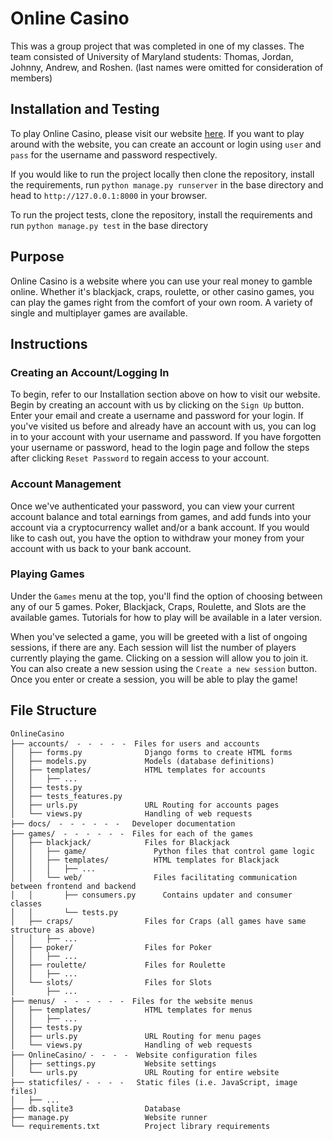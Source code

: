 # Online Casino
This was a group project that was completed in one of my classes. The team consisted of University of Maryland students: Thomas, Jordan, Johnny, Andrew, and Roshen. (last names were omitted for consideration of members)

## Installation and Testing
To play Online Casino, please visit our website [here](http://cmsc435onlinecasino.herokuapp.com). If you want to play around with the website, you can create an account or login using `user` and `pass` for the username and password respectively.  

If you would like to run the project locally then clone the repository, install the requirements, run `python manage.py runserver` in the base directory and head to `http://127.0.0.1:8000` in your browser.

To run the project tests, clone the repository, install the requirements and run `python manage.py test` in the base 
directory

## Purpose
Online Casino is a website where you can use your real money to gamble online. Whether it's blackjack, craps, roulette, 
or other casino games, you can play the games right from the comfort of your own room. A variety of single and 
multiplayer games are available.

## Instructions

### Creating an Account/Logging In
To begin, refer to our Installation section above on how to visit our website. Begin by creating an account with us by 
clicking on the `Sign Up` button. Enter your email and create a username and password for your login.  If you've visited
us before and already have an account with us, you can log in to your account with your username and password. If you 
have forgotten your username or password, head to the login page and follow the steps after clicking `Reset Password` to
regain access to your account.

### Account Management
Once we've authenticated your password, you can view your current account balance and total earnings from games, and add
funds into your account via a cryptocurrency wallet and/or a bank account. If you would like to cash out, you have the 
option to withdraw your money from your account with us back to your bank account.

### Playing Games
Under the `Games` menu at the top, you'll find the option of choosing between any of our 5 games. Poker, Blackjack, 
Craps, Roulette, and Slots are the available games. Tutorials for how to play will be available in a later version.

When you've selected a game, you will be greeted with a list of ongoing sessions, if there are any. Each session will 
list the number of players currently playing the game. Clicking on a session will allow you to join it. You can also 
create a new session using the `Create a new session` button. Once you enter or create a session, you will be able to 
play the game!

## File Structure
```
OnlineCasino
├── accounts/  ⁃  ⁃  ⁃  ⁃  ⁃  Files for users and accounts
│   ├── forms.py              Django forms to create HTML forms
│   ├── models.py             Models (database definitions)
│   ├── templates/            HTML templates for accounts
│   │   ├── ...
│   ├── tests.py
│   ├── tests_features.py
│   ├── urls.py               URL Routing for accounts pages
│   └── views.py              Handling of web requests
├── docs/  ⁃  ⁃  ⁃  ⁃  ⁃  ⁃   Developer documentation
├── games/  ⁃  ⁃  ⁃  ⁃  ⁃  ⁃  Files for each of the games 
│   ├── blackjack/            Files for Blackjack
│   │   ├── game/               Python files that control game logic
│   │   ├── templates/          HTML templates for Blackjack 
│   │   │   ├── ...
│   │   └── web/                Files facilitating communication between frontend and backend
│   │       ├── consumers.py      Contains updater and consumer classes
│   │       └── tests.py
│   ├── craps/                Files for Craps (all games have same structure as above)
│   │   ├── ...
│   ├── poker/                Files for Poker
│   │   ├── ...
│   ├── roulette/             Files for Roulette
│   │   ├── ...
│   └── slots/                Files for Slots
│       ├── ...
├── menus/  ⁃  ⁃  ⁃  ⁃  ⁃  ⁃  Files for the website menus
│   ├── templates/            HTML templates for menus
│   │   ├── ...
│   ├── tests.py
│   ├── urls.py               URL Routing for menu pages
│   └── views.py              Handling of web requests
├── OnlineCasino/ ⁃  ⁃  ⁃  ⁃  Website configuration files
│   ├── settings.py           Website settings
│   └── urls.py               URL Routing for entire website
├── staticfiles/ ⁃  ⁃  ⁃  ⁃   Static files (i.e. JavaScript, image files)
│   ├── ...
├── db.sqlite3                Database
├── manage.py                 Website runner
└── requirements.txt          Project library requirements
```
